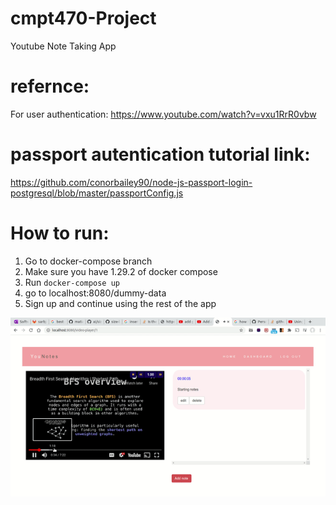 # cmpt470-Project

Youtube Note Taking App

# refernce:
For user authentication: https://www.youtube.com/watch?v=vxu1RrR0vbw


# passport autentication tutorial link:
https://github.com/conorbailey90/node-js-passport-login-postgresql/blob/master/passportConfig.js

# How to run:
1. Go to docker-compose branch
2. Make sure you have 1.29.2 of docker compose
3. Run `docker-compose up`
4. go to localhost:8080/dummy-data
5. Sign up and continue using the rest of the app


![](https://github.com/sarbjot-14/youtube-note-taker/blob/main/younotes.gif)

